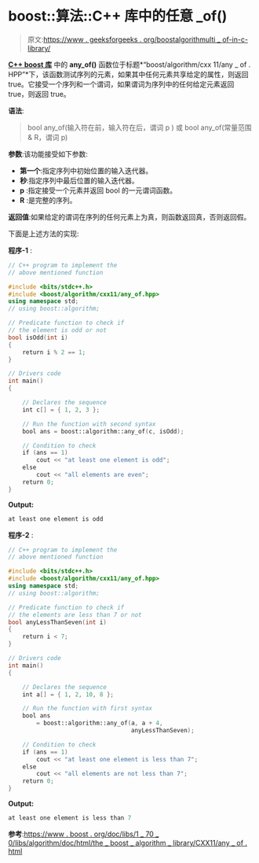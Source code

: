 # boost::算法::C++ 库中的任意 _of()

> 原文:[https://www . geeksforgeeks . org/boostalgorithmulti _ of-in-c-library/](https://www.geeksforgeeks.org/boostalgorithmany_of-in-c-library/)

**[C++ boost 库](https://www.geeksforgeeks.org/advanced-c-boost-library/)** 中的 **any_of()** 函数位于标题*“boost/algorithm/cxx 11/any _ of . HPP”*下，该函数测试序列的元素，如果其中任何元素共享给定的属性，则返回 true。它接受一个序列和一个谓词，如果谓词为序列中的任何给定元素返回 true，则返回 true。

**语法**:

> bool any_of(输入符在前，输入符在后，谓词 p )
> 或
> bool any_of(常量范围& R，谓词 p)

**参数**:该功能接受如下参数:

*   **第一个**:指定序列中初始位置的输入迭代器。
*   **秒**:指定序列中最后位置的输入迭代器。
*   **p** :指定接受一个元素并返回 bool 的一元谓词函数。
*   **R** :是完整的序列。

**返回值**:如果给定的谓词在序列的任何元素上为真，则函数返回真，否则返回假。

下面是上述方法的实现:

**程序-1** :

```cpp
// C++ program to implement the
// above mentioned function

#include <bits/stdc++.h>
#include <boost/algorithm/cxx11/any_of.hpp>
using namespace std;
// using boost::algorithm;

// Predicate function to check if
// the element is odd or not
bool isOdd(int i)
{
    return i % 2 == 1;
}

// Drivers code
int main()
{

    // Declares the sequence
    int c[] = { 1, 2, 3 };

    // Run the function with second syntax
    bool ans = boost::algorithm::any_of(c, isOdd);

    // Condition to check
    if (ans == 1)
        cout << "at least one element is odd";
    else
        cout << "all elements are even";
    return 0;
}
```

**Output:**

```cpp
at least one element is odd

```

**程序-2** :

```cpp
// C++ program to implement the
// above mentioned function

#include <bits/stdc++.h>
#include <boost/algorithm/cxx11/any_of.hpp>
using namespace std;
// using boost::algorithm;

// Predicate function to check if
// the elements are less than 7 or not
bool anyLessThanSeven(int i)
{
    return i < 7;
}

// Drivers code
int main()
{

    // Declares the sequence
    int a[] = { 1, 2, 10, 8 };

    // Run the function with first syntax
    bool ans
        = boost::algorithm::any_of(a, a + 4,
                                   anyLessThanSeven);

    // Condition to check
    if (ans == 1)
        cout << "at least one element is less than 7";
    else
        cout << "all elements are not less than 7";
    return 0;
}
```

**Output:**

```cpp
at least one element is less than 7

```

**参考**:[https://www . boost . org/doc/libs/1 _ 70 _ 0/libs/algorithm/doc/html/the _ boost _ algorithm _ library/CXX11/any _ of . html](https://www.boost.org/doc/libs/1_70_0/libs/algorithm/doc/html/the_boost_algorithm_library/CXX11/any_of.html)